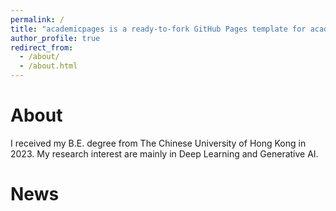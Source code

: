 ```yaml
---
permalink: /
title: "academicpages is a ready-to-fork GitHub Pages template for academic personal websites"
author_profile: true
redirect_from: 
  - /about/
  - /about.html
---
```



About
======
I received my B.E. degree from The Chinese University of Hong Kong in 2023. My research interest are mainly in Deep Learning and Generative AI. 


News
======

